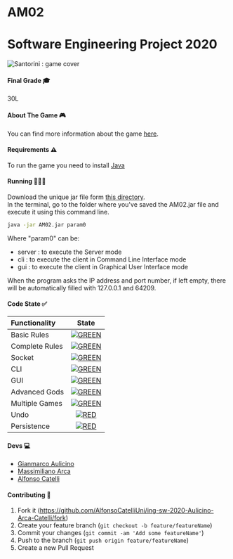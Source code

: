 # AM02
# Software Engineering Project 2020
![Santorini : game cover](https://i2.wp.com/www.aleator.it/wp-content/uploads/2018/05/santorini-review-main-2.jpg)

#### Final Grade 🎓
30L

#### About The Game 🎮
You can find more information about the game [here].


#### Requirements ⚠️
To run the game you need to install [Java]


#### Running 🏃🏻‍♂️
Download the unique jar file form [this directory].  
In the terminal, go to the folder where you've saved the AM02.jar file and execute it using this command line.

```bash
java -jar AM02.jar param0
```

Where "param0" can be:
* server : to execute the Server mode
* cli : to execute the client in Command Line Interface mode
* gui : to execute the client in Graphical User Interface mode

When the program asks the IP address and port number, if left empty, there will be automatically filled with 127.0.0.1 and 64209.


#### Code State ✅
| Functionality | State |
|:-----------------------|:------------------------------------:|
| Basic Rules | [![GREEN](https://placehold.it/15/44bb44/44bb44)](#) |
| Complete Rules | [![GREEN](https://placehold.it/15/44bb44/44bb44)](#) |
| Socket | [![GREEN](https://placehold.it/15/44bb44/44bb44)](#) |
| CLI | [![GREEN](https://placehold.it/15/44bb44/44bb44)](#) |
| GUI | [![GREEN](https://placehold.it/15/44bb44/44bb44)](#) |
| Advanced Gods | [![GREEN](https://placehold.it/15/44bb44/44bb44)](#) |
| Multiple Games | [![GREEN](https://placehold.it/15/44bb44/44bb44)](#) |
| Undo | [![RED](https://placehold.it/15/f03c15/f03c15)](#) |
| Persistence | [![RED](https://placehold.it/15/f03c15/f03c15)](#) |



#### Devs 💻
* [Gianmarco Aulicino](https://github.com/GianmarcoAulicino)
* [Massimiliano Arca](https://github.com/MassimilianoArca)
* [Alfonso Catelli](https://github.com/AlfonsoCatelliUni)


#### Contributing 🔀

1. Fork it (<https://github.com/AlfonsoCatelliUni/ing-sw-2020-Aulicino-Arca-Catelli/fork>)
2. Create your feature branch (`git checkout -b feature/featureName`)
3. Commit your changes (`git commit -am 'Add some featureName'`)
4. Push to the branch (`git push origin feature/featureName`)
5. Create a new Pull Request


<!--
[![RED](https://placehold.it/15/f03c15/f03c15)](#)
[![YELLOW](https://placehold.it/15/ffdd00/ffdd00)](#)
[![GREEN](https://placehold.it/15/44bb44/44bb44)](#)
-->

[Java]:<https://www.java.com>
[here]: <https://roxley.com/products/santorini>
[this directory]: <https://github.com/AlfonsoCatelliUni/ing-sw-2020-arca-aulicino-catelli/tree/master/Deliverables/Jar>
